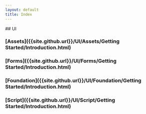 ```yaml
---
layout: default
title: Index
---
```


## UI
### [Assets]({{site.github.url}}/UI/Assets/Getting Started/Introduction.html)
### [Forms]({{site.github.url}}/UI/Forms/Getting Started/Introduction.html)
### [Foundation]({{site.github.url}}/UI/Foundation/Getting Started/Introduction.html)
### [Script]({{site.github.url}}/UI/Script/Getting Started/Introduction.html)
